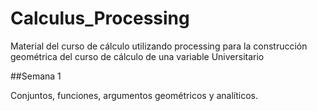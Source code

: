 # Calculus_Processing

Material del curso de cálculo utilizando processing para la construcción geométrica del curso de cálculo de una variable Universitario

##Semana 1

Conjuntos, funciones, argumentos geométricos y analíticos.  